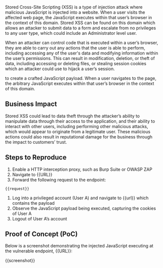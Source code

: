 Stored Cross-Site Scripting (XSS) is a type of injection attack where malicious JavaScript is injected into a website. When a user visits the affected web page, the JavaScript executes within that user’s browser in the context of this domain. Stored XSS can be found on this domain which allows an attacker to submit data to a form and escalate from no privileges to any user type, which could include an Administrator level user.

When an attacker can control code that is executed within a user’s browser, they are able to carry out any actions that the user is able to perform, including accessing any of the user's data and modifying information within the user’s permissions. This can result in modification, deletion, or theft of data, including accessing or deleting files, or stealing session cookies which an attacker could use to hijack a user’s session.

to create a crafted JavaScript payload. When a user navigates to the page,  the arbitrary JavaScript executes within that user’s browser in the context of this domain.

## Business Impact

Stored XSS could lead to data theft through the attacker’s ability to manipulate data through their access to the application, and their ability to interact with other users, including performing other malicious attacks, which would appear to originate from a legitimate user. These malicious actions could also result in reputational damage for the business through the impact to customers’ trust.

## Steps to Reproduce

1. Enable a HTTP interception proxy, such as Burp Suite or OWASP ZAP
1. Navigate to {{URL}}
1. Forward the following request to the endpoint:

```HTTP
{{request}}
```

1. Log into a privileged account (User A) and navigate to {{url}} which contains the payload
1. Observe the JavaScript payload being executed, capturing the cookies of User A
1. Logout of User A’s account

## Proof of Concept (PoC)

Below is a screenshot demonstrating the injected JavaScript executing at the vulnerable endpoint, {{URL}}:

{{screenshot}}

